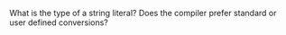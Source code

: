 What is the type of a string literal?
Does the compiler prefer standard or user defined conversions?